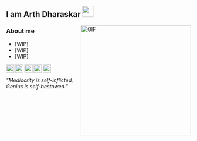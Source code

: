 ##  I am Arth Dharaskar <img src="https://raw.githubusercontent.com/iampavangandhi/iampavangandhi/master/gifs/Hi.gif" width="30px"></h2>


<img align="right" alt="GIF" src="https://media.giphy.com/media/3o7qEc1FhfvPMjlSCI/giphy.gif" width="300" height="300" />

### About me
- [WIP]
- [WIP]
- [WIP]

<a href="https://twitter.com/_ArthDh">
  <img align="left" alt="Arth's Twitter" width="22px" src="https://cdn.jsdelivr.net/npm/simple-icons@v3/icons/twitter.svg" />
</a>
<a href="https://www.linkedin.com/in/arth-dharaskar-2092a8148/">
  <img align="left" alt="Arth's Linkdein" width="22px" src="https://cdn.jsdelivr.net/npm/simple-icons@v3/icons/linkedin.svg" />
</a>
<a href="https://github.com/ArthDh">
  <img align="left" alt="Arth's Github" width="22px" src="https://cdn.jsdelivr.net/npm/simple-icons@v3/icons/github.svg" />
</a>
<a href="mailto:arth.dharaskar97@gmail.com">
  <img align="left" alt="Arth's Gmail" width="22px" src="https://cdn.jsdelivr.net/npm/simple-icons@v3/icons/gmail.svg" />
</a>
<a href="https://www.kaggle.com/cronoz30">
  <img align="left" alt="Arth's Kaggle" width="22px" src="https://cdn.jsdelivr.net/npm/simple-icons@3.1.0/icons/kaggle.svg" />
</a>
<br>
<br>
<i>"Mediocrity is self-inflicted, Genius is self-bestowed."</i>
